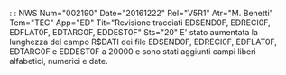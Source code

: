  :  : NWS Num="002190" Date="20161222" Rel="V5R1" Atr="M. Benetti" Tem="TEC" App="ED" Tit="Revisione tracciati EDSEND0F, EDRECI0F, EDFLAT0F, EDTARG0F, EDDEST0F" Sts="20"
E' stato aumentata la lunghezza del campo R$DATI dei file EDSEND0F, EDRECI0F, EDFLAT0F, EDTARG0F e
EDDEST0F a 20000 e sono stati aggiunti campi liberi alfabetici, numerici e date.
